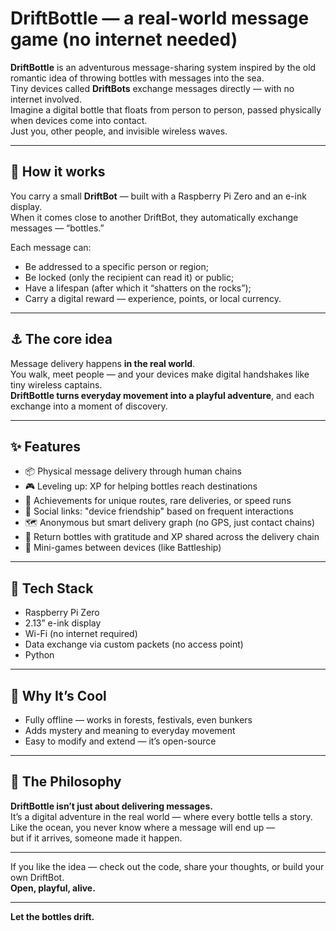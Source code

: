 # DriftBottle — a real-world message game (no internet needed)

**DriftBottle** is an adventurous message-sharing system inspired by the old romantic idea of throwing bottles with messages into the sea.  
Tiny devices called **DriftBots** exchange messages directly — with no internet involved.  
Imagine a digital bottle that floats from person to person, passed physically when devices come into contact.  
Just you, other people, and invisible wireless waves.

---

## 🌊 How it works

You carry a small **DriftBot** — built with a Raspberry Pi Zero and an e-ink display.  
When it comes close to another DriftBot, they automatically exchange messages — “bottles.”

Each message can:
- Be addressed to a specific person or region;
- Be locked (only the recipient can read it) or public;
- Have a lifespan (after which it “shatters on the rocks”);
- Carry a digital reward — experience, points, or local currency.

---

## ⚓ The core idea

Message delivery happens **in the real world**.  
You walk, meet people — and your devices make digital handshakes like tiny wireless captains.  
**DriftBottle turns everyday movement into a playful adventure**, and each exchange into a moment of discovery.

---

## ✨ Features

- 📦 Physical message delivery through human chains  
- 🎮 Leveling up: XP for helping bottles reach destinations  
- 🏅 Achievements for unique routes, rare deliveries, or speed runs  
- 🤝 Social links: "device friendship" based on frequent interactions  
- 🗺️ Anonymous but smart delivery graph (no GPS, just contact chains)  
- 💌 Return bottles with gratitude and XP shared across the delivery chain  
- 🚢 Mini-games between devices (like Battleship)

---

## 🔧 Tech Stack

- Raspberry Pi Zero
- 2.13” e-ink display
- Wi-Fi (no internet required)
- Data exchange via custom packets (no access point)
- Python

---

## 🌟 Why It’s Cool

- Fully offline — works in forests, festivals, even bunkers
- Adds mystery and meaning to everyday movement
- Easy to modify and extend — it’s open-source

---

## 📜 The Philosophy

**DriftBottle isn’t just about delivering messages.**  
It’s a digital adventure in the real world — where every bottle tells a story.  
Like the ocean, you never know where a message will end up —  
but if it arrives, someone made it happen.

---

If you like the idea — check out the code, share your thoughts, or build your own DriftBot.  
**Open, playful, alive.**

---

**Let the bottles drift.**
